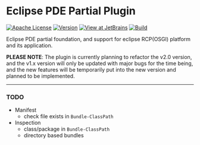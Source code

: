 # Eclipse PDE Partial Plugin

[![Apache License](https://img.shields.io/badge/license-Apache%20License%202.0-blue.svg)](http://www.apache.org/licenses/LICENSE-2.0)
[![Version](https://img.shields.io/jetbrains/plugin/v/16761-eclipse-pde-partial.svg)](https://plugins.jetbrains.com/plugin/16761-eclipse-pde-partial)
[![View at JetBrains](https://img.shields.io/jetbrains/plugin/d/16761-eclipse-pde-partial.svg)](https://plugins.jetbrains.com/plugin/16761-eclipse-pde-partial)
[![Build](https://github.com/JaneWardSandy/eclipse-pde-partial-idea/actions/workflows/build.yml/badge.svg?branch=v2.x)](https://github.com/JaneWardSandy/eclipse-pde-partial-idea/actions/workflows/build.yml)

<!-- Plugin description -->
Eclipse PDE partial foundation, and support for eclipse RCP(OSGI) platform and its application.
<!-- Plugin description end -->

**PLEASE NOTE**: The plugin is currently planning to refactor the v2.0 version, and the v1.x version will only be updated with major bugs for the time being, and the new features will be temporarily put into the new version and planned to be implemented.

---

### TODO

- Manifest
  - check file exists in `Bundle-ClassPath`
- Inspection
  - class/package in `Bundle-ClassPath`
  - directory based bundles